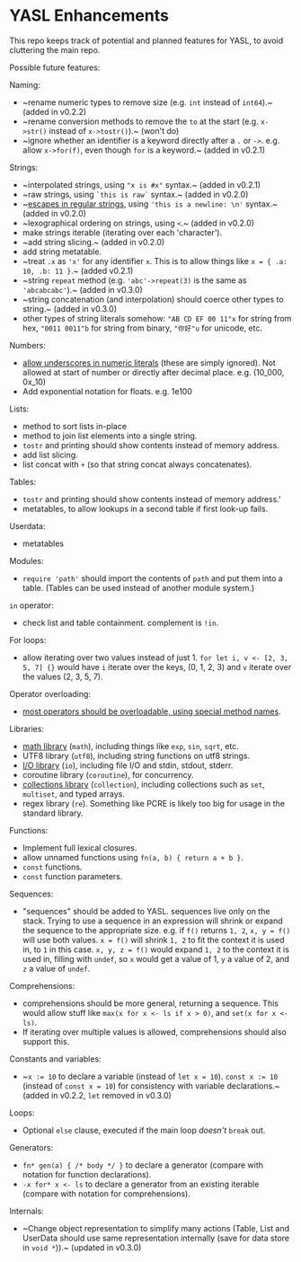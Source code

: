 # YASL Enhancements
This repo keeps track of potential and planned features for YASL, to avoid cluttering the main repo.

Possible future features:

Naming:
- ~rename numeric types to remove size (e.g. `int` instead of `int64`).~ (added in v0.2.2)
- ~rename conversion methods to remove the `to` at the start (e.g. `x->str()` instead of `x->tostr()`).~ (won't do)
- ~ignore whether an identifier is a keyword directly after a `.` or `->`. e.g. allow `x->for(f)`, even though `for` is a keyword.~ (added in v0.2.1)

Strings:
- ~interpolated strings, using `"x is #x"` syntax.~ (added in v0.2.1)
- ~raw strings, using `` `this is raw` `` syntax.~ (added in v0.2.0)
- ~[escapes in regular strings](string-escapes.md), using `'this is a newline: \n'` syntax.~ (added in v0.2.0)
- ~lexographical ordering on strings, using `<`.~ (added in v0.2.0)
- make strings iterable (iterating over each 'character').
- ~add string slicing.~ (added in v0.2.0)
- add string metatable.
- ~treat `.x` as `'x'` for any identifier `x`. This is to allow things like `x = { .a: 10, .b: 11 }`.~ (added v0.2.1)
- ~string `repeat` method (e.g. `'abc'->repeat(3)` is the same as `'abcabcabc'`).~ (added in v0.3.0)
- ~string concatenation (and interpolation) should coerce other types to string.~ (added in v0.3.0)
- other types of string literals somehow: `"AB CD EF 00 11"x` for string from hex, `"0011 0011"b` for string from binary, `"你好"u` for unicode, etc.

Numbers:
- [allow underscores in numeric literals](underscores-in-numeric-literals.md) (these are simply ignored). Not allowed at start of number or directly after decimal place. e.g. (10_000, 0x_10)
- Add exponential notation for floats. e.g. 1e100

Lists:
- method to sort lists in-place
- method to join list elements into a single string.
- `tostr` and printing should show contents instead of memory address.
- add list slicing.
- list concat with `+` (so that string concat always concatenates).

Tables:
- `tostr` and printing should show contents instead of memory address.'
- metatables, to allow lookups in a second table if first look-up fails.

Userdata:
- metatables

Modules:
- `require 'path'` should import the contents of `path` and put them into a table. (Tables can be used instead of another module system.)

`in` operator:
- check list and table containment. complement is `!in`.

For loops:
- allow iterating over two values instead of just 1. `for let i, v <- [2, 3, 5, 7] {}` would have `i` iterate over the keys, (0, 1, 2, 3) and `v` iterate over the values (2, 3, 5, 7).

Operator overloading:
- [most operators should be overloadable, using special method names](operator-overloading.md).

Libraries:
- [math library](std-math.md) (`math`), including things like `exp`, `sin`, `sqrt`, etc.
- UTF8 library (`utf8`), including string functions on utf8 strings.
- [I/O library](std-io.md) (`io`), including file I/O and stdin, stdout, stderr.
- coroutine library (`coroutine`), for concurrency.
- [collections library](std-collections.md) (`collection`), including collections such as `set`, `multiset`, and typed arrays.
- regex library (`re`). Something like PCRE is likely too big for usage in the standard library.

Functions:
- Implement full lexical closures.
- allow unnamed functions using `fn(a, b) { return a + b }`.
- `const` functions.
- `const` function parameters.

Sequences:
- "sequences" should be added to YASL. sequences live only on the stack. Trying to use a sequence in an expression will shrink or expand the sequence to the appropriate size. e.g. if `f()` returns `1, 2`, `x, y = f()` will use both values. `x = f()` will shrink `1, 2` to fit the context it is used in, to `1` in this case. `x, y, z = f()` would expand `1, 2` to the context it is used in, filling with `undef`, so `x` would get a value of 1, `y` a value of 2, and `z` a value of `undef`.

Comprehensions:
- comprehensions should be more general, returning a sequence. This would allow stuff like `max(x for x <- ls if x > 0)`, and `set(x for x <- ls)`.
- If iterating over multiple values is allowed, comprehensions should also support this.

Constants and variables:
- ~`x := 10` to declare a variable (instead of `let x = 10`). `const x := 10` (instead of `const x = 10`) for consistency with variable declarations.~ (added in v0.2.2, `let` removed in v0.3.0)

Loops:
- Optional `else` clause, executed if the main loop _doesn't_ `break` out.

Generators:
- `fn* gen(a) { /* body */ }` to declare a generator (compare with notation for function declarations).
- `-x for* x <- ls` to declare a generator from an existing iterable (compare with notation for comprehensions).

Internals:
- ~Change object representation to simplify many actions (Table, List and UserData should use same representation internally (save for data store in `void *`)).~ (updated in v0.3.0)

